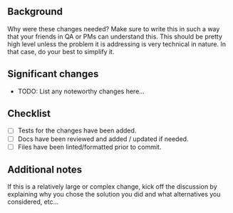 ## Background

Why were these changes needed? Make sure to write this in such a way that your friends in QA or PMs can understand this.
This should be pretty high level unless the problem it is addressing is very technical in nature. In that case, do your
best to simplify it.

## Significant changes

- TODO: List any noteworthy changes here...

## Checklist

- [ ] Tests for the changes have been added.
- [ ] Docs have been reviewed and added / updated if needed.
- [ ] Files have been linted/formatted prior to commit.

## Additional notes

If this is a relatively large or complex change, kick off the discussion by explaining why you chose the solution you
did and what alternatives you considered, etc...

